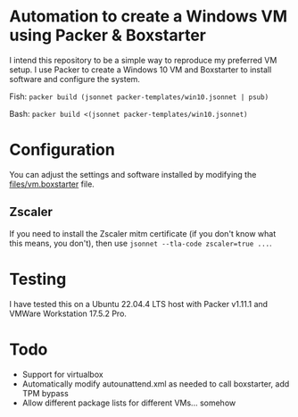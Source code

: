 # Automation to create a Windows VM using Packer & Boxstarter

I intend this repository to be a simple way to reproduce my preferred VM setup.
I use Packer to create a Windows 10 VM and Boxstarter to install software and
configure the system.

Fish: `packer build (jsonnet packer-templates/win10.jsonnet | psub)`

Bash: `packer build <(jsonnet packer-templates/win10.jsonnet)`

# Configuration

You can adjust the settings and software installed by modifying the
[files/vm.boxstarter](files/vm.boxstarter) file.

## Zscaler

If you need to install the Zscaler mitm certificate (if you don't know what this
means, you don't), then use `jsonnet --tla-code zscaler=true ...`.

# Testing

I have tested this on a Ubuntu 22.04.4 LTS host with Packer v1.11.1 and VMWare
Workstation 17.5.2 Pro.

# Todo

* Support for virtualbox
* Automatically modify autounattend.xml as needed to call boxstarter, add TPM bypass
* Allow different package lists for different VMs... somehow
